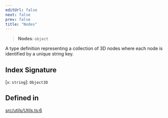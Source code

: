 ```yaml
---
editUrl: false
next: false
prev: false
title: "Nodes"
---
```


> **Nodes**: `object`

A type definition representing a collection of 3D nodes where each node is identified by a unique string key.

## Index Signature

 \[`x`: `string`\]: `Object3D`

## Defined in

[src/utils/Utils.ts:6](https://github.com/agargaro/three.ez/blob/6a659b7871154988e88d8973e76bf92863e7cc6e/src/utils/Utils.ts#L6)
